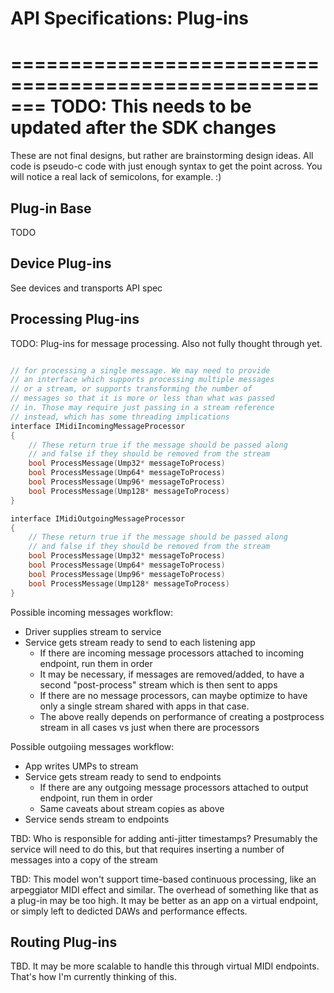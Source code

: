 # API Specifications: Plug-ins

=======================================================
TODO: This needs to be updated after the SDK changes
=======================================================

These are not final designs, but rather are brainstorming design ideas. All code is pseudo-c code with just enough syntax to get the point across. You will notice a real lack of semicolons, for example. :)

## Plug-in Base

TODO

## Device Plug-ins

See devices and transports API spec

## Processing Plug-ins

TODO: Plug-ins for message processing. Also not fully thought through yet.

```cpp

// for processing a single message. We may need to provide
// an interface which supports processing multiple messages
// or a stream, or supports transforming the number of
// messages so that it is more or less than what was passed
// in. Those may require just passing in a stream reference
// instead, which has some threading implications
interface IMidiIncomingMessageProcessor
{
    // These return true if the message should be passed along
    // and false if they should be removed from the stream
    bool ProcessMessage(Ump32* messageToProcess)
    bool ProcessMessage(Ump64* messageToProcess)
    bool ProcessMessage(Ump96* messageToProcess)
    bool ProcessMessage(Ump128* messageToProcess)
}

interface IMidiOutgoingMessageProcessor
{
    // These return true if the message should be passed along
    // and false if they should be removed from the stream
    bool ProcessMessage(Ump32* messageToProcess)
    bool ProcessMessage(Ump64* messageToProcess)
    bool ProcessMessage(Ump96* messageToProcess)
    bool ProcessMessage(Ump128* messageToProcess)
}

```

Possible incoming messages workflow:

* Driver supplies stream to service
* Service gets stream ready to send to each listening app
  * If there are incoming message processors attached to incoming endpoint, run them in order
  * It may be necessary, if messages are removed/added, to have a second "post-process" stream which is then sent to apps
  * If there are no message processors, can maybe optimize to have only a single stream shared with apps in that case.
  * The above really depends on performance of creating a postprocess stream in all cases vs just when there are processors

Possible outgoiing messages workflow:

* App writes UMPs to stream
* Service gets stream ready to send to endpoints
  * If there are any outgoing message processors attached to output endpoint, run them in order
  * Same caveats about stream copies as above
* Service sends stream to endpoints

TBD: Who is responsible for adding anti-jitter timestamps? Presumably the service will need to do this, but that requires inserting a number of messages into a copy of the stream

TBD: This model won't support time-based continuous processing, like an arpeggiator MIDI effect and similar. The overhead of something like that as a plug-in may be too high. It may be better as an app on a virtual endpoint, or simply left to dedicted DAWs and performance effects.

## Routing Plug-ins

TBD. It may be more scalable to handle this through virtual MIDI endpoints. That's how I'm currently thinking of this.

